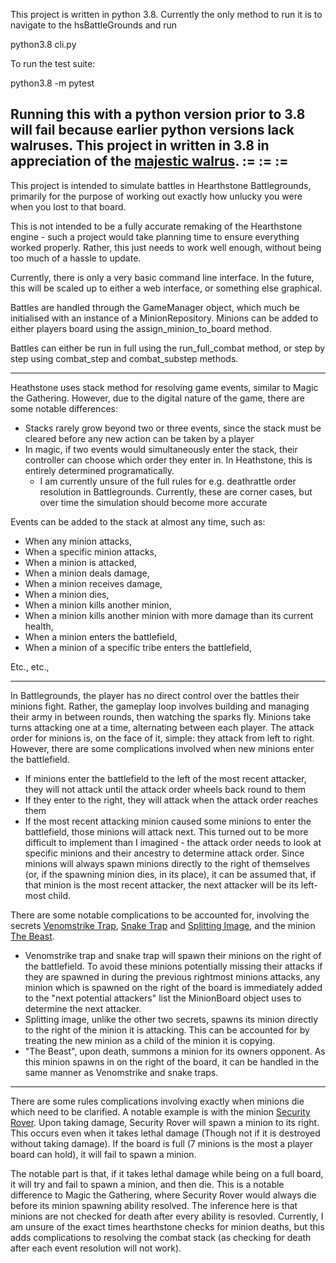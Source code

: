 This project is written in python 3.8. Currently the only method to run it is to navigate to the hsBattleGrounds and run

python3.8 cli.py

To run the test suite:

python3.8 -m pytest

Running this with a python version prior to 3.8 will fail because earlier python versions lack walruses.
This project in written in 3.8 in appreciation of the [majestic walrus](https://i.redd.it/iat5vyqabtzx.jpg). := := :=
---

This project is intended to simulate battles in Hearthstone Battlegrounds, primarily for the purpose of working out exactly how unlucky you were when you lost to that board.

This is not intended to be a fully accurate remaking of the Hearthstone engine - such a project would take planning time to ensure everything worked properly. Rather, this just needs to work well enough, without being too much of a hassle to update.

Currently, there is only a very basic command line interface. In the future, this will be scaled up to either a web interface, or something else graphical.

Battles are handled through the GameManager object, which much be initialised with an instance of a MinionRepository. Minions can be added to either players board using the assign_minion_to_board method.

Battles can either be run in full using the run_full_combat method, or step by step using combat_step and combat_substep methods.

---

Heathstone uses stack method for resolving game events, similar to Magic the Gathering. However, due to the digital nature of the game, there are some notable differences:
  - Stacks rarely grow beyond two or three events, since the stack must be cleared before any new action can be taken by a player
  - In magic, if two events would simultaneously enter the stack, their controller can choose which order they enter in. In Heathstone, this is entirely determined programatically.
    - I am currently unsure of the full rules for e.g. deathrattle order resolution in Battlegrounds. Currently, these are corner cases, but over time the simulation should become more accurate
  
Events can be added to the stack at almost any time, such as:
  - When any minion attacks,
  - When a specific minion attacks,
  - When a minion is attacked,
  - When a minion deals damage,
  - When a minion receives damage,
  - When a minion dies,
  - When a minion kills another minion,
  - When a minion kills another minion with more damage than its current health,
  - When a minion enters the battlefield,
  - When a minion of a specific tribe enters the battlefield,

Etc., etc.,

---

In Battlegrounds, the player has no direct control over the battles their minions fight. Rather, the gameplay loop involves building and managing their army in between rounds, then watching the sparks fly. Minions take turns attacking one at a time, alternating between each player. The attack order for minions is, on the face of it, simple: they attack from left to right. However, there are some complications involved when new minions enter the battlefield.
  - If minions enter the battlefield to the left of the most recent attacker, they will not attack until the attack order wheels back round to them
  - If they enter to the right, they will attack when the attack order reaches them
  - If the most recent attacking minion caused some minions to enter the battlefield, those minions will attack next.
This turned out to be more difficult to implement than I imagined - the attack order needs to look at specific minions and their ancestry to determine attack order.
Since minions will always spawn minions directly to the right of themselves (or, if the spawning minion dies, in its place), it can be assumed that, if that minion is the most recent attacker, the next attacker will be its left-most child.

There are some notable complications to be accounted for, involving the secrets [Venomstrike Trap](https://hearthstone.gamepedia.com/Venomstrike_Trap), [Snake Trap](https://hearthstone.gamepedia.com/Snake_Trap) and [Splitting Image](https://hearthstone.gamepedia.com/Splitting_Image), and the minion [The Beast](https://hearthstone.gamepedia.com/The_Beast).
  - Venomstrike trap and snake trap will spawn their minions on the right of the battlefield. To avoid these minions potentially missing their attacks if they are spawned in during the previous rightmost minions attacks, any minion which is spawned on the right of the board is immediately added to the "next potential attackers" list the MinionBoard object uses to determine the next attacker.
  - Splitting image, unlike the other two secrets, spawns its minion directly to the right of the minion it is attacking. This can be accounted for by treating the new minion as a child of the minion it is copying.
  - "The Beast", upon death, summons a minion for its owners opponent. As this minion spawns in on the right of the board, it can be handled in the same manner as Venomstrike and snake traps.

---

There are some rules complications involving exactly when minions die which need to be clarified. A notable example is with the minion [Security Rover](https://hearthstone.gamepedia.com/Security_Rover).
Upon taking damage, Security Rover will spawn a minion to its right. This occurs even when it takes lethal damage (Though not if it is destroyed without taking damage). If the board is full (7 minions is the most a player board can hold), it will fail to spawn a minion.

The notable part is that, if it takes lethal damage while being on a full board, it will try and fail to spawn a minion, and then die.
This is a notable difference to Magic the Gathering, where Security Rover would always die before its minion spawning ability resolved. The inference here is that minions are not checked for death after every ability is resovled. Currently, I am unsure of the exact times hearthstone checks for minion deaths, but this adds complications to resolving the combat stack (as checking for death after each event resolution will not work).
